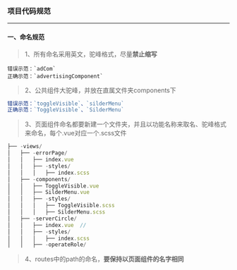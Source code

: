 ###  项目代码规范
---
#### 一、命名规范
> 1、所有命名采用英文，驼峰格式，尽量**禁止缩写**
```
错误示范：`adCom`
正确示范：`advertisingComponent`
```
> 2、公共组件大驼峰，并放在直属文件夹components下
```js
错误示范：`toggleVisible`、`silderMenu`
正确示范：`ToggleVisible`、`SilderMenu`
```
> 3、页面组件命名都要新建一个文件夹，并且以功能名称来取名、驼峰格式来命名，每个.vue对应一个.scss文件
```js
├── -views/
│   ├── -errorPage/							
│   │	├── index.vue
│   │	├── -styles/
│   │   │	├── index.scss
│   ├── -components/
│   │	├── ToggleVisible.vue
│   │	├── SilderMenu.vue
│   │	├── -styles/
│	│	│	├── ToggleVisible.scss  
│	│	│	├── SilderMenu.scss 
│   ├── -serverCircle/
│   │	├── index.vue  //
│   │	├── -styles/
│   │   │	├── index.scss
│   │	├── -operateRole/
```
> 4、routes中的path的命名，**要保持以页面组件的名字相同**

